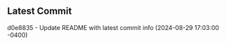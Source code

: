 
## Latest Commit
d0e8835 - Update README with latest commit info (2024-08-29 17:03:00 -0400) <Yunxi-Zhou>
